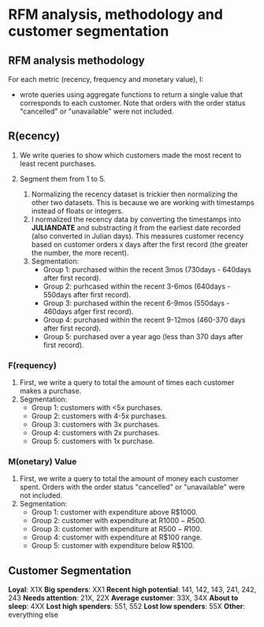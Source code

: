 # RFM analysis, methodology and customer segmentation

## RFM analysis methodology
For each metric (recency, frequency and monetary value), I:
- wrote queries using aggregate functions to return a single value that corresponds to each customer. Note that orders with the order status "cancelled" or "unavailable" were not included.  

## R(ecency)
1. We write queries to show which customers made the most recent to least recent purchases.
2. Segment them from 1 to 5. 

    1. Normalizing the recency dataset is trickier then normalizing the other two datasets. This is because we are working with timestamps instead of floats or integers.  
    2. I normalized the recency data by converting the timestamps into **JULIANDATE** and substracting it from the earliest date recorded (also converted in Julian days). This measures customer recency based on customer orders x days after the first record (the greater the number, the more recent). 
    3.  Segmentation: 
        - Group 1: purchased within the recent 3mos (730days - 640days after first record).
        - Group 2: purhcased within the recent 3-6mos (640days - 550days after first record). 
        - Group 3: purchased within the recent 6-9mos (550days - 460days afger first record). 
        - Group 4: purchased within the recent 9-12mos (460-370 days after first record). 
        - Group 5: purchased over a year ago (less than 370 days after first record). 

### F(requency)
1. First, we write a query to total the amount of times each customer makes a purchase. 
2. Segmentation: 
    - Group 1: customers with <5x purchases.
    - Group 2: customers with 4-5x purchases.
    - Group 3: customers with 3x purchases.
    - Group 4: customers with 2x purchases.
    - Group 5: customers with 1x purchase.

### M(onetary) Value
1. First, we write a query to total the amount of money each customer spent. Orders with the order status "cancelled" or "unavailable" were not included. 
2. Segmentation:
   - Group 1: customer with expenditure above R$1000.
   - Group 2: customer with expenditure at R$1000 - R$500.
   - Group 3: customer with expenditure at R$500 - R$100.
   - Group 4: customer with expenditure at R$100 range.
   - Group 5: customer with expenditure below R$100.
 

## Customer Segmentation
**Loyal**: X1X
**Big spenders**: XX1
**Recent high potential**: 141, 142, 143, 241, 242, 243
**Needs attention**: 21X, 22X
**Average customer**: 33X, 34X
**About to sleep**: 4XX
**Lost high spenders**: 551, 552
**Lost low spenders**: 55X
**Other**: everything else




